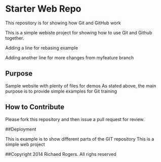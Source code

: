 # Starter Web Repo

This repository is for showing how Git and GitHub work

This is a simple webiste project for showing how
to use Git and Github together.

Adding a line for rebasing example

Adding another line for more changes from myfeature branch
## Purpose

Sample website with plenty of files for demos
As stated above, the main purpose is to 
provide simple examples for Git training

## How to Contribute
Please fork this repository and then issue a pull request for review.

##Deployment

This is example is to show different parts of the GIT repository 
This is a simple web project


##Copyright
2014 Richaed Rogers. All righs reserved
